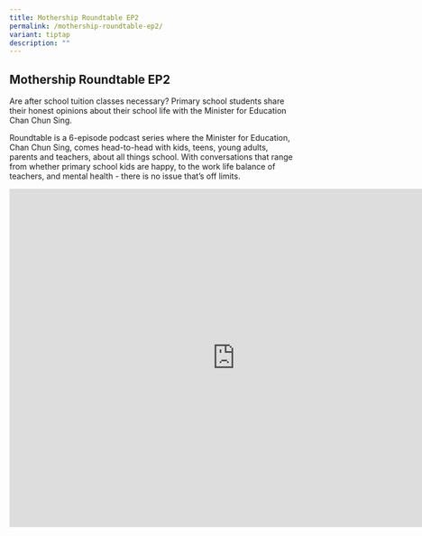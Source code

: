 ```yaml
---
title: Mothership Roundtable EP2
permalink: /mothership-roundtable-ep2/
variant: tiptap
description: ""
---
```

<h2>Mothership Roundtable EP2</h2>
<p></p>
<p>Are after school tuition classes necessary? Primary school students share
their honest opinions about their school life with the Minister for Education
Chan Chun Sing.</p>
<p>Roundtable is a 6-episode podcast series where the Minister for Education,
Chan Chun Sing, comes head-to-head with kids, teens, young adults, parents
and teachers, about all things school. With conversations that range from
whether primary school kids are happy, to the work life balance of teachers,
and mental health - there is no issue that’s off limits.</p>
<p></p>
<div class="iframe-wrapper">
<iframe height="600" width="800" allowfullscreen="true" frameborder="0" src="https://www.youtube.com/embed/CJhdAV5VeWk?si=RnVUxis-w--S_M6C"></iframe>
</div>
<p></p>